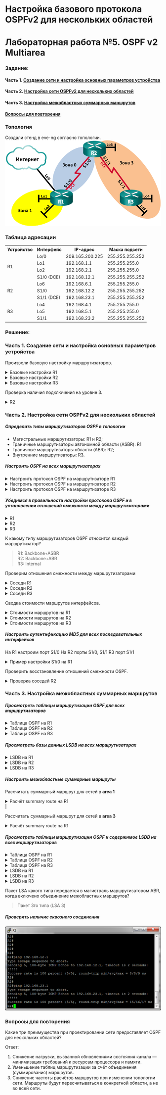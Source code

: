 # Настройка базового протокола OSPFv2 для нескольких областей
# Лабораторная работа №5. OSPF v2 Multiarea

### Задание:
#### Часть 1. [Создание сети и настройка основных параметров устройства](README.md#часть-1-создание-сети-инастройка-основных-параметров-устройства-1)
#### Часть 2. [Настройка сети OSPFv2 для нескольких областей](README.md#часть-2-настройка-сети-ospfv2-для-нескольких-областей-1)
#### Часть 3. [Настройка межобластных суммарных маршрутов](README.md#часть-3-настройка-межобластных-суммарных-маршрутов-1)
#### [Вопросы для повторения](README.md#вопросы-для-повторения-1)

### Топология
Создали стенд в eve-ng согласно топологии.
![network.png](network.png)

### Таблица адресации

<table>
  <tr>
    <th>Устройство</th>
    <th>Интерфейс</th>
    <th>IP-адрес</th>
    <th>Маска подсети</th>
  </tr>
  <tr>
    <td rowspan="4">R1</td>
    <td>Lo/0</td>
    <td>209.165.200.225</td>
    <td>255.255.255.252</td>
  </tr>
  <tr>
    <td>Lo1</td>
    <td>192.168.1.1</td>
    <td>255.255.255.0</td>
  </tr>
  <tr>
    <td>Lo2</td>
    <td>192.168.2.1</td>
    <td>255.255.255.0</td>
  </tr>
  <tr>
    <td>S1/0 (DCE)</td>
    <td>192.168.12.1</td>
    <td>255.255.255.252</td>
  </tr>
  <tr>
    <td rowspan="3">R2</td>
    <td>Lo6</td>
    <td>192.168.6.1</td>
    <td>255.255.255.0</td>
  </tr>
  <tr>
    <td>S1/0</td>
    <td>192.168.12.2</td>
    <td>255.255.255.252</td>
  </tr>
  <tr>
    <td>S1/1 (DCE)</td>
    <td>192.168.23.1</td>
    <td>255.255.255.252</td>
  </tr>
  <tr>
    <td rowspan="3">R3</td>
    <td>Lo4</td>
    <td>192.168.4.1</td>
    <td>255.255.255.0</td>
  </tr>
  <tr>
    <td>Lo5</td>
    <td>192.168.5.1</td>
    <td>255.255.255.0</td>
  </tr>
  <tr>
    <td>S1/1</td>
    <td>192.168.23.2</td>
    <td>255.255.255.252</td>
  </tr>
</table>

### Решение:

### Часть 1. Создание сети и настройка основных параметров устройства
Произвели базовую настройку маршрутизаторов.

<details>
 <summary>Базовые настройки R1</summary>

``` bash
Router>
Router>ena
Router#conf t
Router(config)#hostname R1
R1(config)#no logging console
R1(config)#no ip domain-lookup
R1(config)#service password-encryption 
R1(config)#enable secret class
R1(config)#line console 0
R1(config-line)#password cisco
R1(config-line)#logging synchronous
R1(config-line)#login
R1(config-line)#exit
R1(config)#line vty 0 4
R1(config-line)#password cisco
R1(config-line)#logging synchronous
R1(config-line)#login
R1(config-line)#exit
R1(config)#exit
R1#wr
Building configuration...
[OK]
R1#
R1#conf t
Enter configuration commands, one per line.  End with CNTL/Z.
R1(config)#int Lo0
R1(config-if)#ip address 209.165.200.225 255.255.255.252
R1(config-if)#no shutdown
R1(config-if)#end
R1#
R1#conf t
Enter configuration commands, one per line.  End with CNTL/Z.
R1(config)#int Lo1
R1(config-if)#ip address 192.168.1.1 255.255.255.0
R1(config-if)#no shutdown
R1(config-if)#end
R1#
R1#conf t
Enter configuration commands, one per line.  End with CNTL/Z.
R1(config)#int Lo2
R1(config-if)#ip address 192.168.2.1 255.255.255.0
R1(config-if)#no shutdown
R1(config-if)#end
R1#
R1#conf t
Enter configuration commands, one per line.  End with CNTL/Z.
R1(config)#int s1/0
R1(config-if)#ip address 192.168.12.1 255.255.255.252
R1(config-if)#clock rate 128000
R1(config-if)#no shutdown
R1(config-if)#end
R1#wr
Building configuration...
[OK]
R1#

```
</details>

<details>
 <summary>Базовые настройки R2</summary>

``` bash
Router>
Router>ena
Router#conf t
Router(config)#hostname R2
R2(config)#no logging console
R2(config)#no ip domain-lookup
R2(config)#service password-encryption 
R2(config)#enable secret class
R2(config)#line console 0
R2(config-line)#password cisco
R2(config-line)#logging synchronous
R2(config-line)#login
R2(config-line)#exit
R2(config)#line vty 0 4
R2(config-line)#password cisco
R2(config-line)#logging synchronous
R2(config-line)#login
R2(config-line)#exit
R2(config)#exit
R2#wr
Building configuration...
[OK]
R2#
R2#conf t
Enter configuration commands, one per line.  End with CNTL/Z.
R2(config)#int Lo6
R2(config-if)#ip address 192.168.6.1 255.255.255.0
R2(config-if)#no shutdown
R2(config-if)#end
R2#conf t
Enter configuration commands, one per line.  End with CNTL/Z.
R2(config)#int S1/0
R2(config-if)#ip address 192.168.12.2 255.255.255.252
R2(config-if)#no shutdown
R2(config-if)#end
R2#conf t
Enter configuration commands, one per line.  End with CNTL/Z.
R2(config)#int s1/1
R2(config-if)#ip address 192.168.23.1 255.255.255.252
R2(config-if)#clock rate 128000
R2(config-if)#no shutdown
R2(config-if)#end
R2#wr
Building configuration...
[OK]
R2#

```
</details>

<details>
 <summary>Базовые настройки R3</summary>

``` bash
Router>
Router>ena
Router#conf t
Enter configuration commands, one per line.  End with CNTL/Z.
Router(config)#hostname R3
R3(config)#no logging console
R3(config)#no ip domain-lookup
R3(config)#service password-encryption 
R3(config)#enable secret class
R3(config)#line console 0
R3(config-line)#password cisco
R3(config-line)#logging synchronous
R3(config-line)#login
R3(config-line)#exit
R3(config)#line vty 0 4
R3(config-line)#password cisco
R3(config-line)#logging synchronous
R3(config-line)#login
R3(config-line)#exit
R3(config)#exit
R3#wr
Building configuration...
[OK]
R3#
R3#conf t
Enter configuration commands, one per line.  End with CNTL/Z.
R3(config)#int Lo4
R3(config-if)#ip address 192.168.4.1 255.255.255.0
R3(config-if)#no shutdown
R3(config-if)#end
R3#
R3#conf t
Enter configuration commands, one per line.  End with CNTL/Z.
R3(config)#int Lo5
R3(config-if)#ip address 192.168.5.1 255.255.255.0
R3(config-if)#no shutdown
R3(config-if)#end
R3#
R3#conf t
Enter configuration commands, one per line.  End with CNTL/Z.
R3(config)#int s1/1
R3(config-if)#ip address 192.168.23.2 255.255.255.252
R3(config-if)#no shutdown
R3(config-if)#end
R3#wr
Building configuration...
[OK]
R3#

```
</details>

Проверка наличия подключения на уровне 3.

<details>
 <summary>R2</summary>

``` bash

R2>ping 192.168.12.1
Success rate is 100 percent (5/5), round-trip min/avg/max = 5/8/9 ms

R2>ping 192.168.23.2
Success rate is 100 percent (5/5), round-trip min/avg/max = 8/8/9 ms
R2>

```
</details>

### Часть 2. Настройка сети OSPFv2 для нескольких областей

##### *Определить типы маршрутизаторов OSPF в топологии*

- Магистральные маршрутизаторы: R1 и R2;
- Граничные маршрутизаторы автономной области (ASBR): R1
- Граничные маршрутизаторы области (ABR): R2;
- Внутренние маршрутизаторы: R3.

##### *Настроить OSPF на всех маршрутизаторах*
<details>
 <summary>Настроить протокол OSPF на маршрутизаторе R1</summary>

Сделаю по-умолчанию все интерфейсы роутера пассивными, затем исключу из пассивного режима только S1/0.

``` bash
R1#conf t
Enter configuration commands, one per line.  End with CNTL/Z.
R1(config)#router ospf 1
R1(config-router)#router-id 1.1.1.1
R1(config-router)#network 192.168.1.0 0.0.0.255 area 1
R1(config-router)#network 192.168.2.0 0.0.0.255 area 1
R1(config-router)#network 192.168.12.0 0.0.0.3 area 0
R1(config-router)#passive-interface default
R1(config-router)#no passive-interface s1/0
R1(config-router)#default-information originate
R1(config-router)#exit
R1(config)#ip route 0.0.0.0 0.0.0.0 loopback1
%Default route without gateway, if not a point-to-point interface, may impact performance
R1(config)#end
R1#wr
Building configuration...
[OK]

```
</details>

<details>
 <summary>Настроить протокол OSPF на маршрутизаторе R2</summary>

 Все интерфейсы роутера пассивные, кроме S1/0 и S1/1.

``` bash
R2#conf t
Enter configuration commands, one per line.  End with CNTL/Z.
R2(config)#router ospf 1
R2(config-router)#router-id 2.2.2.2
R2(config-router)#passive-interface default
R2(config-router)#network 192.168.6.0 0.0.0.255 area 3
R2(config-router)#network 192.168.12.0 0.0.0.3 area 0
R2(config-router)#network 192.168.23.0 0.0.0.3 area 3
R2(config-router)#no passive-interface s1/0
R2(config-router)#no passive-interface s1/1
R2(config-router)#end
R2#wr

```
 </details>

 <details>
 <summary>Настроить протокол OSPF на маршрутизаторе R3</summary>

Все интерфейсы роутера пассивные, кроме S1/1.

``` bash
R3#conf t
Enter configuration commands, one per line.  End with CNTL/Z.
R3(config)#router ospf 1
R3(config-router)#router-id 3.3.3.3
R3(config-router)#passive-interface default
R3(config-router)#network 192.168.4.0 0.0.0.255 area 3
R3(config-router)#network 192.168.5.0 0.0.0.255 area 3
R3(config-router)#network 192.168.23.0 0.0.0.3 area 3
R3(config-router)#no passive-interface s1/1
R3(config-router)#end
R3#wr
```
 </details>

##### *Убедимся в правильности настройки протокола OSPF и в установлении отношений смежности между маршрутизаторами*

<details>
 <summary>R1</summary>

``` bash
R1#show ip protocols
*** IP Routing is NSF aware ***

Routing Protocol is "ospf 1"
  
  Router ID 1.1.1.1
  It is an area border and autonomous system boundary router
 Redistributing External Routes from,
  Number of areas in this router is 2. 2 normal 0 stub 0 nssa
  Maximum path: 4
  Routing for Networks:
    192.168.1.0 0.0.0.255 area 1
    192.168.2.0 0.0.0.255 area 1
    192.168.12.0 0.0.0.3 area 0
  Passive Interface(s):
    Ethernet0/0
    Ethernet0/1
    Ethernet0/2
    Ethernet0/3
    Serial1/1
    Serial1/2
    Serial1/3
    Loopback0
    Loopback1
    Loopback2
    RG-AR-IF-INPUT1
    VoIP-Null0
  Routing Information Sources:
    Gateway         Distance      Last Update
    2.2.2.2              110      00:04:35
  Distance: (default is 110)
```
 </details>

 <details>
 <summary>R2</summary>

``` bash
R2#show ip protocols
*** IP Routing is NSF aware ***

Routing Protocol is "ospf 1"
  Outgoing update filter list for all interfaces is not set
  Incoming update filter list for all interfaces is not set
  Router ID 2.2.2.2
  It is an area border router
  Number of areas in this router is 2. 2 normal 0 stub 0 nssa
  Maximum path: 4
  Routing for Networks:
    192.168.6.0 0.0.0.255 area 3
    192.168.12.0 0.0.0.3 area 0
    192.168.23.0 0.0.0.3 area 3
  Passive Interface(s):
    Ethernet0/0
    Ethernet0/1
    Ethernet0/2
    Ethernet0/3
    Serial1/2
    Serial1/3
    Loopback6
    RG-AR-IF-INPUT1
    VoIP-Null0
  Routing Information Sources:
    Gateway         Distance      Last Update
    3.3.3.3              110      00:06:39
    1.1.1.1              110      00:10:37
  Distance: (default is 110)
```
 </details>

 <details>
 <summary>R3</summary>

``` bash
R3#show ip protocols
*** IP Routing is NSF aware ***

Routing Protocol is "ospf 1"
  Outgoing update filter list for all interfaces is not set
  Incoming update filter list for all interfaces is not set
  Router ID 3.3.3.3
  Number of areas in this router is 1. 1 normal 0 stub 0 nssa
  Maximum path: 4
  Routing for Networks:
    192.168.4.0 0.0.0.255 area 3
    192.168.5.0 0.0.0.255 area 3
    192.168.23.0 0.0.0.3 area 3
  Passive Interface(s):
    Ethernet0/0
    Ethernet0/1
    Ethernet0/2
    Ethernet0/3
    Serial1/0
    Serial1/2
    Serial1/3
    Loopback4
    Loopback5
    RG-AR-IF-INPUT1
    VoIP-Null0
  Routing Information Sources:
    Gateway         Distance      Last Update
    1.1.1.1              110      00:08:52
    2.2.2.2              110      00:08:52
  Distance: (default is 110)
```
 </details>

 К какому типу маршрутизаторов OSPF относится каждый маршрутизатор?
 > R1: Backbone+ASBR \
 R2: Backbone+ABR \
 R3: Internal

Проверим отношения смежности между маршрутизаторами

<details>
 <summary>Соседи R1</summary>

``` bash
R1#show ip ospf neighbor

Neighbor ID     Pri   State           Dead Time   Address         Interface
2.2.2.2           0   FULL/  -        00:00:30    192.168.12.2    Serial1/0
```
 </details>

 <details>
 <summary>Соседи R2</summary>

``` bash
R2#show ip ospf neighbor

Neighbor ID     Pri   State           Dead Time   Address         Interface
1.1.1.1           0   FULL/  -        00:00:36    192.168.12.1    Serial1/0
3.3.3.3           0   FULL/  -        00:00:37    192.168.23.2    Serial1/1
```
 </details>

 <details>
 <summary>Соседи R3</summary>

``` bash
R3#show ip ospf neighbor

Neighbor ID     Pri   State           Dead Time   Address         Interface
2.2.2.2           0   FULL/  -        00:00:32    192.168.23.1    Serial1/1
```
 </details>

Cводка стоимости маршрутов интерфейсов.

<details>
 <summary>Стоимости маршрутов на R1</summary>

``` bash
R1#show ip ospf interface brief
Interface    PID   Area            IP Address/Mask    Cost  State Nbrs F/C
Se1/0        1     0               192.168.12.1/30    64    P2P   1/1
Se1/1        1     0               192.168.12.1/30    64    DOWN  0/0
Lo1          1     1               192.168.1.1/24     1     LOOP  0/0
Lo2          1     1               192.168.2.1/24     1     LOOP  0/0
```
</details>

<details>
 <summary>Стоимости маршрутов на R2</summary>

``` bash
R2#show ip ospf interface brief
Interface    PID   Area            IP Address/Mask    Cost  State Nbrs F/C
Se1/0        1     0               192.168.12.2/30    64    P2P   1/1
Lo6          1     3               192.168.6.1/24     1     LOOP  0/0
Se1/1        1     3               192.168.23.1/30    64    P2P   1/1
```
</details>

<details>
 <summary>Стоимости маршрутов на R3</summary>

``` bash
R3#show ip ospf interface brief
Interface    PID   Area            IP Address/Mask    Cost  State Nbrs F/C
Lo4          1     3               192.168.4.1/24     1     LOOP  0/0
Lo5          1     3               192.168.5.1/24     1     LOOP  0/0
Se1/1        1     3               192.168.23.2/30    64    P2P   1/1
```
</details>

##### *Настроить аутентификацию MD5 для всех последовательных интерфейсов*

На R1 настроим порт S1/0
На R2 порты S1/0, S1/1
R3 порт S1/1

<details>
 <summary>Пример настройки S1/0 на R1</summary>

``` bash
R1#conf t
R1(config)#int s1/0
R1(config-if)#ip ospf authentication message-digest
R1(config-if)#ip ospf message-digest-key 1 md5 Cisco123
R1(config-if)#end

```
</details>

Проверить восстановление отношений смежности OSPF.

<details>
 <summary>Проверка соседей R2</summary>

 ``` bash
 R2#sh ip ospf neighbor

Neighbor ID     Pri   State           Dead Time   Address         Interface
1.1.1.1           0   FULL/  -        00:00:37    192.168.12.1    Serial1/0
3.3.3.3           0   FULL/  -        00:00:33    192.168.23.2    Serial1/1
 ```
  </details>

### Часть 3. Настройка межобластных суммарных маршрутов

##### *Просмотреть таблицы маршрутизации OSPF для всех маршрутизаторов*

<details>
 <summary>Таблица OSPF на R1</summary>

``` bash
R1#show ip route ospf

Gateway of last resort is 0.0.0.0 to network 0.0.0.0

      192.168.4.0/32 is subnetted, 1 subnets
O IA     192.168.4.1 [110/129] via 192.168.12.2, 00:07:49, Serial1/0
      192.168.5.0/32 is subnetted, 1 subnets
O IA     192.168.5.1 [110/129] via 192.168.12.2, 00:07:49, Serial1/0
      192.168.6.0/32 is subnetted, 1 subnets
O IA     192.168.6.1 [110/65] via 192.168.12.2, 00:07:49, Serial1/0
      192.168.23.0/30 is subnetted, 1 subnets
O IA     192.168.23.0 [110/128] via 192.168.12.2, 00:07:49, Serial1/0

```
</details>

<details>
 <summary>Таблица OSPF на R2</summary>

``` bash
R2#show ip route ospf

Gateway of last resort is 192.168.12.1 to network 0.0.0.0

O*E2  0.0.0.0/0 [110/1] via 192.168.12.1, 00:09:47, Serial1/0
      192.168.1.0/32 is subnetted, 1 subnets
O IA     192.168.1.1 [110/65] via 192.168.12.1, 00:09:46, Serial1/0
      192.168.2.0/32 is subnetted, 1 subnets
O IA     192.168.2.1 [110/65] via 192.168.12.1, 00:09:46, Serial1/0
      192.168.4.0/32 is subnetted, 1 subnets
O        192.168.4.1 [110/65] via 192.168.23.2, 00:09:47, Serial1/1
      192.168.5.0/32 is subnetted, 1 subnets
O        192.168.5.1 [110/65] via 192.168.23.2, 00:09:47, Serial1/1

```
</details>

<details>
 <summary>Таблица OSPF на R3</summary>

``` bash
R3#show ip route ospf

Gateway of last resort is 192.168.23.1 to network 0.0.0.0

O*E2  0.0.0.0/0 [110/1] via 192.168.23.1, 00:10:32, Serial1/1
      192.168.1.0/32 is subnetted, 1 subnets
O IA     192.168.1.1 [110/129] via 192.168.23.1, 00:10:30, Serial1/1
      192.168.2.0/32 is subnetted, 1 subnets
O IA     192.168.2.1 [110/129] via 192.168.23.1, 00:10:30, Serial1/1
      192.168.6.0/32 is subnetted, 1 subnets
O        192.168.6.1 [110/65] via 192.168.23.1, 00:10:37, Serial1/1
      192.168.12.0/30 is subnetted, 1 subnets
O IA     192.168.12.0 [110/128] via 192.168.23.1, 00:10:32, Serial1/1

```
</details>

##### *Просмотреть базы данных LSDB на всех маршрутизаторах*

<details>
 <summary>LSDB на R1</summary>

``` bash
R1#show ip ospf database

            OSPF Router with ID (1.1.1.1) (Process ID 1)

                Router Link States (Area 0)

Link ID         ADV Router      Age         Seq#       Checksum Link count
1.1.1.1         1.1.1.1         803         0x80000003 0x00485E 2
2.2.2.2         2.2.2.2         827         0x80000002 0x00E3C0 2

                Summary Net Link States (Area 0)

Link ID         ADV Router      Age         Seq#       Checksum
192.168.1.1     1.1.1.1         818         0x80000001 0x00AE1E
192.168.2.1     1.1.1.1         818         0x80000001 0x00A328
192.168.4.1     2.2.2.2         821         0x80000001 0x00F193
192.168.5.1     2.2.2.2         821         0x80000001 0x00E69D
192.168.6.1     2.2.2.2         821         0x80000001 0x00596A
192.168.23.0    2.2.2.2         821         0x80000001 0x000E69

                Router Link States (Area 1)

Link ID         ADV Router      Age         Seq#       Checksum Link count
1.1.1.1         1.1.1.1         828         0x80000002 0x009CA0 2

                Summary Net Link States (Area 1)

Link ID         ADV Router      Age         Seq#       Checksum
192.168.4.1     1.1.1.1         798         0x80000001 0x0092B6
192.168.5.1     1.1.1.1         798         0x80000001 0x0087C0
192.168.6.1     1.1.1.1         798         0x80000001 0x00F98D
192.168.12.0    1.1.1.1         818         0x80000001 0x00A5E0
192.168.23.0    1.1.1.1         798         0x80000001 0x00AE8C

                Type-5 AS External Link States

Link ID         ADV Router      Age         Seq#       Checksum Tag
0.0.0.0         1.1.1.1         832         0x80000001 0x001D91 1
```
 </details>

<details>
 <summary>LSDB на R2</summary>

``` bash
R2#show ip ospf database

            OSPF Router with ID (2.2.2.2) (Process ID 1)

                Router Link States (Area 0)

Link ID         ADV Router      Age         Seq#       Checksum Link count
1.1.1.1         1.1.1.1         810         0x80000003 0x00485E 2
2.2.2.2         2.2.2.2         833         0x80000002 0x00E3C0 2

                Summary Net Link States (Area 0)

Link ID         ADV Router      Age         Seq#       Checksum
192.168.1.1     1.1.1.1         826         0x80000001 0x00AE1E
192.168.2.1     1.1.1.1         826         0x80000001 0x00A328
192.168.4.1     2.2.2.2         826         0x80000001 0x00F193
192.168.5.1     2.2.2.2         826         0x80000001 0x00E69D
192.168.6.1     2.2.2.2         826         0x80000001 0x00596A
192.168.23.0    2.2.2.2         826         0x80000001 0x000E69

                Router Link States (Area 3)

Link ID         ADV Router      Age         Seq#       Checksum Link count
2.2.2.2         2.2.2.2         833         0x80000002 0x007491 3
3.3.3.3         3.3.3.3         832         0x80000002 0x00F989 4

                Summary Net Link States (Area 3)

Link ID         ADV Router      Age         Seq#       Checksum
192.168.1.1     2.2.2.2         825         0x80000001 0x001375
192.168.2.1     2.2.2.2         825         0x80000001 0x00087F
192.168.12.0    2.2.2.2         826         0x80000001 0x0087FA

                Summary ASB Link States (Area 3)

Link ID         ADV Router      Age         Seq#       Checksum
1.1.1.1         2.2.2.2         826         0x80000001 0x00935C

                Type-5 AS External Link States

Link ID         ADV Router      Age         Seq#       Checksum Tag
0.0.0.0         1.1.1.1         839         0x80000001 0x001D91 1
```
 </details>

 <details>
 <summary>LSDB на R3</summary>

``` bash
R3#show ip ospf database

            OSPF Router with ID (3.3.3.3) (Process ID 1)

                Router Link States (Area 3)

Link ID         ADV Router      Age         Seq#       Checksum Link count
2.2.2.2         2.2.2.2         840         0x80000002 0x007491 3
3.3.3.3         3.3.3.3         837         0x80000002 0x00F989 4

                Summary Net Link States (Area 3)

Link ID         ADV Router      Age         Seq#       Checksum
192.168.1.1     2.2.2.2         832         0x80000001 0x001375
192.168.2.1     2.2.2.2         832         0x80000001 0x00087F
192.168.12.0    2.2.2.2         833         0x80000001 0x0087FA

                Summary ASB Link States (Area 3)

Link ID         ADV Router      Age         Seq#       Checksum
1.1.1.1         2.2.2.2         833         0x80000001 0x00935C

                Type-5 AS External Link States

Link ID         ADV Router      Age         Seq#       Checksum Tag
0.0.0.0         1.1.1.1         845         0x80000001 0x001D91 1
```
 </details>

 ##### *Настроить межобластные суммарные маршруты*


Рассчитать суммарный маршрут для сетей в __area 1__

<details>
 <summary>Расчёт summary route на R1</summary>

``` bash
В зоне 1 две подсети 192.168.1.0/24 и 192.168.2.0/24.
Можно объединить в одну 192.168.0.0/22 
Это и будет суммарным маршрутом для area 1.
```
```
c
R1#conf t
R1(config)#router ospf 1
R1(config-router)#area 1 range 192.168.0.0 255.255.252.0

```
</details>
|

Рассчитать суммарный маршрут для сетей в __area 3__

<details>
 <summary>Расчёт summary route на R1</summary>

``` bash
В зоне 3 четыре подсети 
192.168.4.0/24
192.168.5.0/24
192.168.6.0/24
192.168.23.0/30

Первые три подсети можно объединить в одну с.
В итоге, ABR роутер R2 будет анонсировать две подсети зоны 3:
192.168.4.0/24
192.168.23.0/30
```
``` bash
R2#conf t
Enter configuration commands, one per line.  End with CNTL/Z.
R2(config)#router os
R2(config)#router ospf 1
R2(config-router)#area 3 range 192.168.4.0 255.255.252.0
```
 </details>

##### *Просмотреть таблицы маршрутизации OSPF и содержимое LSDB на всех маршрутизаторов*

<details>
 <summary>Таблица OSPF на R1</summary>

``` bash
R1#sh ip route ospf

Gateway of last resort is 0.0.0.0 to network 0.0.0.0

O     192.168.0.0/22 is a summary, 00:22:55, Null0
O IA  192.168.4.0/22 [110/65] via 192.168.12.2, 00:07:21, Serial1/0
      192.168.23.0/30 is subnetted, 1 subnets
O IA     192.168.23.0 [110/128] via 192.168.12.2, 00:22:55, Serial1/0
```
</details>

<details>
 <summary>Таблица OSPF на R2</summary>

``` bash
R2#show ip route ospf

Gateway of last resort is 192.168.12.1 to network 0.0.0.0

O*E2  0.0.0.0/0 [110/1] via 192.168.12.1, 00:00:59, Serial1/0
O IA  192.168.0.0/22 [110/65] via 192.168.12.1, 00:00:59, Serial1/0
O     192.168.4.0/22 is a summary, 00:00:59, Null0
      192.168.4.0/32 is subnetted, 1 subnets
O        192.168.4.1 [110/65] via 192.168.23.2, 00:00:59, Serial1/1
      192.168.5.0/32 is subnetted, 1 subnets
O        192.168.5.1 [110/65] via 192.168.23.2, 00:00:59, Serial1/1
```
</details>

<details>
 <summary>Таблица OSPF на R3</summary>

``` bash
R3#sh ip route ospf

Gateway of last resort is 192.168.23.1 to network 0.0.0.0

O*E2  0.0.0.0/0 [110/1] via 192.168.23.1, 00:29:54, Serial1/1
O IA  192.168.0.0/22 [110/129] via 192.168.23.1, 00:25:13, Serial1/1
      192.168.6.0/32 is subnetted, 1 subnets
O        192.168.6.1 [110/65] via 192.168.23.1, 00:29:59, Serial1/1
      192.168.12.0/30 is subnetted, 1 subnets
O IA     192.168.12.0 [110/128] via 192.168.23.1, 00:29:54, Serial1/1
```
</details>

<details>
 <summary>LSDB на R1</summary>

``` bash
R1#sh ip ospf database

            OSPF Router with ID (1.1.1.1) (Process ID 1)

                Router Link States (Area 0)

Link ID         ADV Router      Age         Seq#       Checksum Link count
1.1.1.1         1.1.1.1         64          0x80000004 0x00465F 2
2.2.2.2         2.2.2.2         285         0x80000003 0x00E1C1 2

                Summary Net Link States (Area 0)

Link ID         ADV Router      Age         Seq#       Checksum
192.168.0.0     1.1.1.1         1801        0x80000001 0x00B41D
192.168.4.0     2.2.2.2         868         0x80000001 0x006A5F
192.168.23.0    2.2.2.2         23          0x80000002 0x000C6A

                Router Link States (Area 1)

Link ID         ADV Router      Age         Seq#       Checksum Link count
1.1.1.1         1.1.1.1         64          0x80000003 0x009AA1 2

                Summary Net Link States (Area 1)

Link ID         ADV Router      Age         Seq#       Checksum
192.168.4.0     1.1.1.1         867         0x80000001 0x000B82
192.168.12.0    1.1.1.1         64          0x80000002 0x00A3E1
192.168.23.0    1.1.1.1         64          0x80000002 0x00AC8D

                Type-5 AS External Link States

Link ID         ADV Router      Age         Seq#       Checksum Tag
0.0.0.0         1.1.1.1         64          0x80000002 0x001B92 1
```
</details>
<details>
 <summary>LSDB на R2</summary>

``` bash
R2#sh ip ospf database

            OSPF Router with ID (2.2.2.2) (Process ID 1)

                Router Link States (Area 0)

Link ID         ADV Router      Age         Seq#       Checksum Link count
1.1.1.1         1.1.1.1         113         0x80000004 0x00465F 2
2.2.2.2         2.2.2.2         332         0x80000003 0x00E1C1 2

                Summary Net Link States (Area 0)

Link ID         ADV Router      Age         Seq#       Checksum
192.168.0.0     1.1.1.1         1850        0x80000001 0x00B41D
192.168.4.0     2.2.2.2         914         0x80000001 0x006A5F
192.168.23.0    2.2.2.2         69          0x80000002 0x000C6A

                Router Link States (Area 3)

Link ID         ADV Router      Age         Seq#       Checksum Link count
2.2.2.2         2.2.2.2         332         0x80000003 0x007292 3
3.3.3.3         3.3.3.3         99          0x80000003 0x00F78A 4

                Summary Net Link States (Area 3)

Link ID         ADV Router      Age         Seq#       Checksum
192.168.0.0     2.2.2.2         1849        0x80000001 0x001974
192.168.12.0    2.2.2.2         69          0x80000002 0x0085FB

                Summary ASB Link States (Area 3)

Link ID         ADV Router      Age         Seq#       Checksum
1.1.1.1         2.2.2.2         69          0x80000002 0x00915D

                Type-5 AS External Link States

Link ID         ADV Router      Age         Seq#       Checksum Tag
0.0.0.0         1.1.1.1         113         0x80000002 0x001B92 1
```
</details>
<details>
 <summary>LSDB на R3</summary>

``` bash
R3#sh ip route ospf
Codes: L - local, C - connected, S - static, R - RIP, M - mobile, B - BGP
       D - EIGRP, EX - EIGRP external, O - OSPF, IA - OSPF inter area
       N1 - OSPF NSSA external type 1, N2 - OSPF NSSA external type 2
       E1 - OSPF external type 1, E2 - OSPF external type 2
       i - IS-IS, su - IS-IS summary, L1 - IS-IS level-1, L2 - IS-IS level-2
       ia - IS-IS inter area, * - candidate default, U - per-user static route
       o - ODR, P - periodic downloaded static route, H - NHRP, l - LISP
       + - replicated route, % - next hop override

Gateway of last resort is 192.168.23.1 to network 0.0.0.0

O*E2  0.0.0.0/0 [110/1] via 192.168.23.1, 00:29:54, Serial1/1
O IA  192.168.0.0/22 [110/129] via 192.168.23.1, 00:25:13, Serial1/1
      192.168.6.0/32 is subnetted, 1 subnets
O        192.168.6.1 [110/65] via 192.168.23.1, 00:29:59, Serial1/1
      192.168.12.0/30 is subnetted, 1 subnets
O IA     192.168.12.0 [110/128] via 192.168.23.1, 00:29:54, Serial1/1
R3#
R3#sh ip os
R3#sh ip ospf da
R3#sh ip osp
R3#sh ip ospf data
R3#sh ip ospf database

            OSPF Router with ID (3.3.3.3) (Process ID 1)

                Router Link States (Area 3)

Link ID         ADV Router      Age         Seq#       Checksum Link count
2.2.2.2         2.2.2.2         364         0x80000003 0x007292 3
3.3.3.3         3.3.3.3         129         0x80000003 0x00F78A 4

                Summary Net Link States (Area 3)

Link ID         ADV Router      Age         Seq#       Checksum
192.168.0.0     2.2.2.2         1881        0x80000001 0x001974
192.168.12.0    2.2.2.2         102         0x80000002 0x0085FB

                Summary ASB Link States (Area 3)

Link ID         ADV Router      Age         Seq#       Checksum
1.1.1.1         2.2.2.2         102         0x80000002 0x00915D

                Type-5 AS External Link States

Link ID         ADV Router      Age         Seq#       Checksum Tag
0.0.0.0         1.1.1.1         145         0x80000002 0x001B92 1
```
</details>

Пакет LSA какого типа передается в магистраль маршрутизатором ABR, когда включено объединение межобластных маршрутов?
> Пакет 3го типа (LSA 3)

##### *Проверить наличие сквозного соединения*

![ping](ping.png)

### Вопросы для повторения
Какие три преимущества при проектировании сети предоставляет OSPF для нескольких областей?

Ответ:

1. Снижение нагрузки, вызванной обновлениями состояния канала — минимизация требований к ресурсам процессора и памяти.
2. Уменьшение таблиц маршрутизации за счёт объединения (суммирования) маршрутов.
3. Снижение частоты расчётов маршрутов при изменении топологии сети. Маршруты будут пересчитываться в конкретной области, а не во всей сети. 
